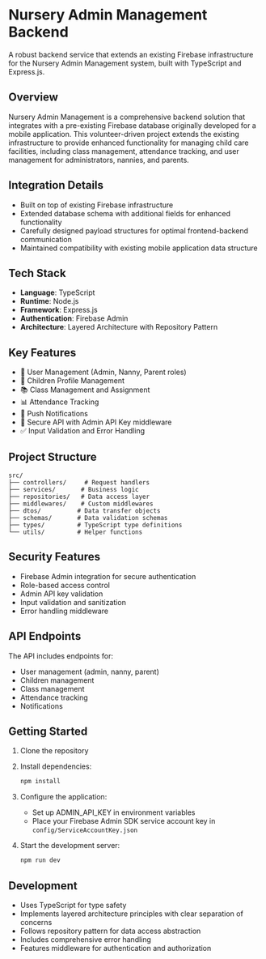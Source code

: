 # Nursery Admin Management Backend

A robust backend service that extends an existing Firebase infrastructure for the Nursery Admin Management system, built with TypeScript and Express.js.

## Overview

Nursery Admin Management is a comprehensive backend solution that integrates with a pre-existing Firebase database originally developed for a mobile application. This volunteer-driven project extends the existing infrastructure to provide enhanced functionality for managing child care facilities, including class management, attendance tracking, and user management for administrators, nannies, and parents.

## Integration Details

- Built on top of existing Firebase infrastructure
- Extended database schema with additional fields for enhanced functionality
- Carefully designed payload structures for optimal frontend-backend communication
- Maintained compatibility with existing mobile application data structure

## Tech Stack

- **Language**: TypeScript
- **Runtime**: Node.js
- **Framework**: Express.js
- **Authentication**: Firebase Admin
- **Architecture**: Layered Architecture with Repository Pattern

## Key Features

- 👥 User Management (Admin, Nanny, Parent roles)
- 👶 Children Profile Management
- 📚 Class Management and Assignment
- 📊 Attendance Tracking
- 📱 Push Notifications
- 🔐 Secure API with Admin API Key middleware
- ✅ Input Validation and Error Handling

## Project Structure

```
src/
├── controllers/     # Request handlers
├── services/       # Business logic
├── repositories/   # Data access layer
├── middlewares/    # Custom middlewares
├── dtos/          # Data transfer objects
├── schemas/       # Data validation schemas
├── types/         # TypeScript type definitions
└── utils/         # Helper functions
```

## Security Features

- Firebase Admin integration for secure authentication
- Role-based access control
- Admin API key validation
- Input validation and sanitization
- Error handling middleware

## API Endpoints

The API includes endpoints for:
- User management (admin, nanny, parent)
- Children management
- Class management
- Attendance tracking
- Notifications

## Getting Started

1. Clone the repository
2. Install dependencies:
   ```bash
   npm install
   ```
3. Configure the application:
   - Set up ADMIN_API_KEY in environment variables
   - Place your Firebase Admin SDK service account key in `config/ServiceAccountKey.json`
   
4. Start the development server:
   ```bash
   npm run dev
   ```

## Development

- Uses TypeScript for type safety
- Implements layered architecture principles with clear separation of concerns
- Follows repository pattern for data access abstraction
- Includes comprehensive error handling
- Features middleware for authentication and authorization

